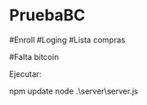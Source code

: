 # PruebaBC

#Enroll
#Loging
#Lista compras

#Falta bitcoin

Ejecutar:

npm update
node .\server\server.js